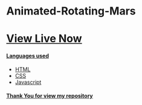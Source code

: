 # Animated-Rotating-Mars
<a href="https://ibrahimsultan.github.io/Animated-Rotating-Mars/"><h1>View Live Now</h1>
  <h4>Languages used</h4>
  <ul>
    <li>HTML</li>
    <li>CSS</li>
    <li>Javascript</li>
  </ul>
  <h4>Thank You for view my repository</h4>
